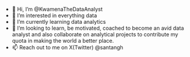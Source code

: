 - 👋 Hi, I’m @KwamenaTheDataAnalyst
- 👀 I’m interested in everything data
- 🌱 I’m currently learning data analytics 
- 💞️ I’m looking to learn, be motivated, coached to become an avid data analyst and also collaborate on  analytical projects to contribute my quota in making the world a better place.
- 📫 Reach out to me on X(Twitter) @santangh

<!---
KwamenaTheDataAnalyst/KwamenaTheDataAnalyst is a ✨ special ✨ repository because its `README.md` (this file) appears on your GitHub profile.
You can click the Preview link to take a look at your changes.
--->
